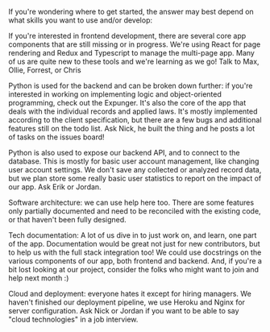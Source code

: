 If you're wondering where to get started, the answer may best depend on what skills you want to use and/or develop:

If you're interested in frontend development, there are several core app components that are still missing or in progress. We're using React for page rendering and Redux and Typescript to manage the multi-page app. Many of us are quite new to these tools and we're learning as we go! Talk to Max, Ollie, Forrest, or Chris

Python is used for the backend and can be broken down further: if you're interested in working on implementing logic and object-oriented programming, check out the Expunger. It's also the core of the app that deals with the individual records and applied laws.  It's mostly implemented according to the client specification, but there are a few bugs and additional features still on the todo list. Ask Nick, he built the thing and he posts a lot of tasks on the issues board!

Python is also used to expose our backend API, and to connect to the database. This is mostly for basic user account management, like changing user account settings. We don't save any collected or analyzed record data, but we plan store some really basic user statistics to report on the impact of our app. Ask Erik or Jordan.

Software architecture: we can use help here too. There are some features only partially documented and need to be reconciled with the existing code, or that haven't been fully designed.

Tech documentation: A lot of us dive in to just work on, and learn, one part of the app. Documentation would be great not just for new contributors, but to help us with the full stack integration too! We could use docstrings on the various components of our app, both frontend and backend. And, if you're a bit lost looking at our project, consider the folks who might want to join and help next month :)

Cloud and deployment: everyone hates it except for hiring managers. We haven't finished our deployment pipeline, we use Heroku and Nginx for server configuration. Ask Nick or Jordan if you want to be able to say "cloud technologies" in a job interview.